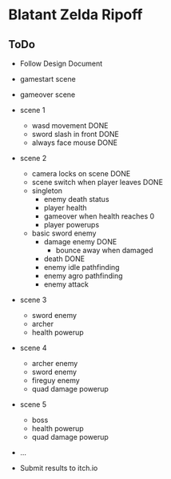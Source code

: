 # Blatant Zelda Ripoff

## ToDo
- Follow Design Document
- gamestart scene
- gameover scene
- scene 1
  - wasd movement                       DONE
  - sword slash in front                DONE
  - always face mouse                   DONE
- scene 2
  - camera locks on scene               DONE
  - scene switch when player leaves     DONE
  - singleton
    - enemy death status
    - player health
    - gameover when health reaches 0
    - player powerups
  - basic sword enemy
    - damage enemy                      DONE
      - bounce away when damaged
    - death                             DONE
    - enemy idle pathfinding
    - enemy agro pathfinding
    - enemy attack
- scene 3
  - sword enemy
  - archer
  - health powerup
- scene 4
  - archer enemy
  - sword enemy
  - fireguy enemy
  - quad damage powerup
- scene 5
  - boss
  - health powerup
  - quad damage powerup

- ...
- Submit results to itch.io
